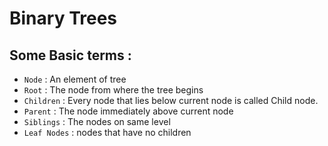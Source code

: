 # Binary Trees

## Some Basic terms :
- `Node` : An element of tree
- `Root` : The node from where the tree begins 
- `Children` : Every node that lies below current node is called Child node.
- `Parent` : The node immediately above current node 
- `Siblings` : The nodes on same level
- `Leaf Nodes` : nodes that have no children